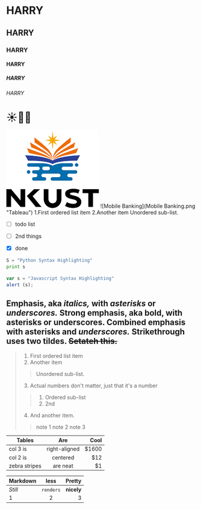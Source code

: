 # HARRY
## HARRY
### HARRY
#### HARRY
##### HARRY
###### HARRY

# :sunny::dog::shit:

![NKUST](NKUST.png "NKUST")
![Mobile Banking](Mobile Banking.png "Tableau")
1.First ordered list item
2.Another item
Unordered sub-list.


- [ ] todo list 
- [ ] 2nd things
- [x] done


```python
S = "Python Syntax Highlighting"
print s
```
```javascript
var s = "Javascript Syntax Highlighting"
alert (s);
```

Emphasis, aka *italics,* with *asterisks* or *underscores.*
Strong emphasis, aka bold, with **asterisks** or **underscores.**
Combined emphasis with **asterisks and *underscores.***
Strikethrough uses two tildes. ~~Setateh this.~~
---

> 1. First ordered list item
> 2. Another item
>>  Unordered sub-list.
> 3. Actual numbers don't matter, just that it's a number
>> 1. Ordered sub-list
>> 2. 2nd
> 4. And another item.
>> note 1
>> note 2
>> note 3

| Tables        | Are           | Cool  |
| ------------- |:-------------:| ----:|
| col 3 is      | right-aligned | $1600 |
| col 2 is      |   centered    |   $12 |
| zebra stripes |    are neat   |    $1 |

| Markdown      | less          | Pretty|
| ------------- |:-------------:| -----:|
| *Still*       | `renders`     | **nicely**|
| 1             | 2             | 3|
